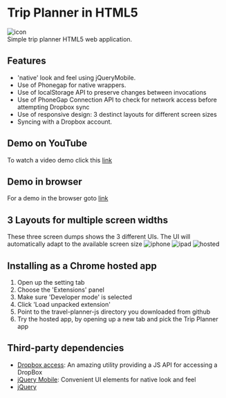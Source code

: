 # Trip Planner in HTML5
![icon](/PeterJensen/trip-planner-js/blob/master/trip-128.png?raw=true)  
Simple trip planner HTML5 web application.

## Features

* 'native' look and feel using jQueryMobile.
* Use of Phonegap for native wrappers.
* Use of localStorage API to preserve changes between invocations
* Use of PhoneGap Connection API to check for network access before attempting Dropbox sync
* Use of responsive design: 3 destinct layouts for different screen sizes
* Syncing with a Dropbox account.

## Demo on YouTube

To watch a video demo click this [link](http://youtu.be/v3O66MKSJ0g)

## Demo in browser

For a demo in the browser goto [link](http://www.danishdude.com/trip-planner-js/index.html)

## 3 Layouts for multiple screen widths

These three screen dumps shows the 3 different UIs.  The UI will automatically adapt to the
available screen size
![iphone](/PeterJensen/trip-planner-js/blob/master/iphone.png?raw=true)
![ipad](/PeterJensen/trip-planner-js/blob/master/ipad.png?raw=true)
![hosted](/PeterJensen/trip-planner-js/blob/master/hosted.png?raw=true)

## Installing as a Chrome hosted app

1. Open up the setting tab
2. Choose the 'Extensions' panel 
3. Make sure 'Developer mode' is selected
4. Click 'Load unpacked extension'
5. Point to the travel-planner-js directory you downloaded from github
6. Try the hosted app, by opening up a new tab and pick the Trip Planner app

## Third-party dependencies

* [Dropbox access](https://github.com/dropbox/dropbox-js): An amazing utility providing a JS API for accessing a DropBox
* [jQuery Mobile](http://jquerymobile.com): Convenient UI elements for native look and feel
* [jQuery](http://jquery.com)

